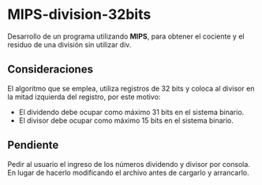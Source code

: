 # MIPS-division-32bits
Desarrollo de un programa utilizando **MIPS**, para obtener el cociente y el residuo de una división sin utilizar div.

## Consideraciones
El algoritmo que se emplea, utiliza registros de 32 bits y coloca al divisor en la mitad izquierda del registro, por este motivo:
* El dividendo debe ocupar como máximo 31 bits en el sistema binario.
* El divisor debe ocupar como máximo 15 bits en el sistema binario.

## Pendiente
Pedir al usuario el ingreso de los números dividendo y divisor por consola. En lugar de hacerlo modificando el archivo antes de cargarlo y arrancarlo.
